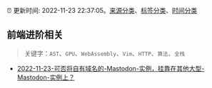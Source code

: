 :alarm_clock: 更新时间: 2022-11-23 22:37:05。[来源分类](../README.md)、[标签分类](../TAGS.md)、[时间分类](../TIMELINE.md)

## 前端进阶相关


> 关键字：`AST`、`GPU`、`WebAssembly`、`Vim`、`HTTP`、`算法`、`全栈`



- [2022-11-23-可否将自有域名的-Mastodon-实例，挂靠在其他大型-Mastodon-实例上？](https://www.v2ex.com/t/897440) 